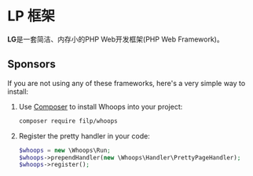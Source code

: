 # LP 框架

****LG****是一套简洁、内存小的PHP Web开发框架(PHP Web Framework)。


## Sponsors


If you are not using any of these frameworks, here's a very simple way to install:

1. Use [Composer](http://getcomposer.org) to install Whoops into your project:

    ```bash
    composer require filp/whoops
    ```

1. Register the pretty handler in your code:

    ```php
    $whoops = new \Whoops\Run;
    $whoops->prependHandler(new \Whoops\Handler\PrettyPageHandler);
    $whoops->register();
    ```

